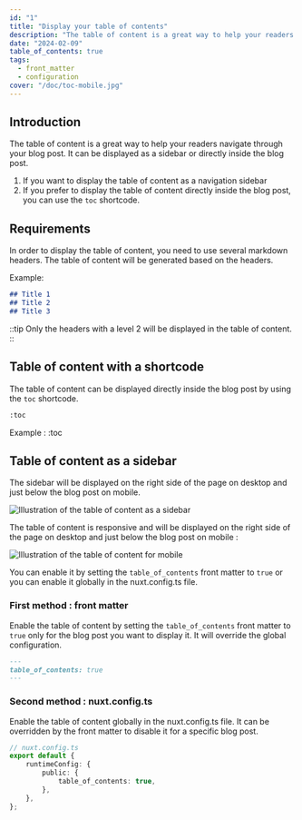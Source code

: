 ```yaml
---
id: "1"
title: "Display your table of contents"
description: "The table of content is a great way to help your readers navigate through your blog post. It can be displayed as a sidebar or directly inside the blog post."
date: "2024-02-09"
table_of_contents: true
tags:
  - front_matter
  - configuration
cover: "/doc/toc-mobile.jpg"
---
```


## Introduction

The table of content is a great way to help your readers navigate through your blog post. It can be displayed as a sidebar or directly inside the blog post.

1. If you want to display the table of content as a navigation sidebar
2. If you prefer to display the table of content directly inside the blog post, you can use the `toc` shortcode.


## Requirements

In order to display the table of content, you need to use several markdown headers. The table of content will be generated based on the headers.

Example:

```markdown
## Title 1
## Title 2
## Title 3
```

::tip
Only the headers with a level 2 will be displayed in the table of content.
::

## Table of content with a shortcode

The table of content can be displayed directly inside the blog post by using the `toc` shortcode.

```markdown
:toc
```

Example : 
:toc


## Table of content as a sidebar

The sidebar will be displayed on the right side of the page on desktop and just below the blog post on mobile.

![Illustration of the table of content as a sidebar](/images/doc/sidebar-toc.jpg "Illustration of the table of content as a sidebar")

The table of content is responsive and will be displayed on the right side of the page on desktop and just below the blog post on mobile : 

![Illustration of the table of content for mobile](/images/doc/toc-mobile.jpg "Illustration of the table of content for mobile")

You can enable it by setting the `table_of_contents` front matter to `true` or you can enable it globally in the nuxt.config.ts file.

### First method : front matter

Enable the table of content by setting the `table_of_contents` front matter to `true` only for the blog post you want to display it.
It will override the global configuration.

```markdown
---
table_of_contents: true
---
```


### Second method : nuxt.config.ts

Enable the table of content globally in the nuxt.config.ts file.
It can be overridden by the front matter to disable it for a specific blog post.

```typescript
// nuxt.config.ts
export default {
    runtimeConfig: {
        public: {
            table_of_contents: true,
        },
    },
};
```
